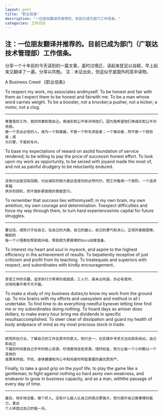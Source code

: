 ```yaml
---
layout: post
title: "职业信条"
description: "一位朋友翻译并推荐的。目前已成为部门工作信条。"
categories: 工作日志
---
```


## 注：一位朋友翻译并推荐的。目前已成为部门（广联达技术管理部）工作信条。

分享一个十年前的今天读到的一篇文章，虽时过境迁，读起来犹足以自砺，早上起来又翻译了一遍，分享以共勉。
注：未证出处，但这似乎是国外的高中读物。

A Business Creed 《职业信条》

To respect my work, my associates andmyself. To be honest and fair with them as I expect them to be honest and fairwith me. To be a man whose word carries weight. To be a booster, not a knocker;a pusher, not a kicker; a motor, not a clog.

----
    尊重我的工作，我的同事和我自己。用诚实和公平来对待他们，因为我希望他们用诚实和公平对待我。
    做一个言出必信的人。成为一个助推器，不是一个吹毛求疵者；一个推动者，而不是一个抱怨者；成
    为引擎，不是刹车片。

To base my expectations of reward on asolid foundation of service rendered; to be willing to pay the price of successin honest effort. To look upon my work as opportunity, to be seized with joyand made the most of, and not as painful drudgery to be reluctantly endured.

----
    没有付出就没有回报，付出诚实的努力是达至成功的必然代价。把工作看成一个契机，一个追求幸福
    快乐的契机，而不是卧薪尝胆的表面苦行。

To remember that success lies withinmyself; in my own brain, my own ambition, my own courage and determination. Toexpect difficulties and force my way through them, to turn hard experiencesinto capital for future struggles.

----
    要记住，成败只于在自己，在自己的大脑，自己的雄心，自己的勇气和决心。正视并直面困难，眼前的
    每一个小怪都在帮助我升级，帮助我为更艰难的boss战做准备。

To interest my heart and soul in mywork, and aspire to the highest efficiency in the achievement of results. To bepatiently receptive of just criticism and profit from its teaching. To treatequals and superiors with respect, and subordinates with kindly encouragement..

----
    享受工作的乐趣，追求执行力带来的成就感。三人行，虽未必同道，亦必有我师。
    对待同事不卑不亢不倨。

To make a study of my business duties;to know my work from the ground up. To mix brains with my efforts and usesystem and method in all I undertake. To find time to do everything needful bynever letting time find me or my subordinates doing nothing. To hoard days as amiser does dollars, to make every hour bring me dividends in specific resultsaccomplished. To steer clear of dissipation and guard my health of body andpeace of mind as my most precious stock in trade.

----
    研究所在行业，了解自己的工作在其中的意义。知行合一，在实践中寻求方法论和系统论。自己和自己
    下属的时间是自己手中的核心资源，珍惜善待这些资源。惜时如金，努力让每一个小时都以一个具体的
    成果来终结。节俭、身体健康和内心平和将是你所能掌握的最优质资产。

Finally, to take a good grip on the joyof life; to play the game like a gentleman; to fight against nothing so hard asmy own weakness, and endeavor to grow in business capacity, and as a man, withthe passage of every day of time.

----
    最后，快乐地活着，做个好人。没有什么敌人比自己的弱点更强大，努力提升自己做事情的能力，拿出
    个人样度过自己的每一天。
